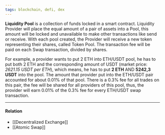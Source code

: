 ```yaml
---
tags: blockchain, defi, dex
---
```


**Liquidity Pool** is a collection of funds locked in a smart contract. Liquidity Provider will place the equal amount of a pair of assets into a Pool, this amount will be locked and unavailable to make other transactions like send or receive. With each pool created, the Provider will receive a new token representing their shares, called Token Pool. The transaction fee will be paid on each Swap transaction, divided by shares. 

For example, a provider wants to put 2 ETH into ETH/USDT pool, he has to put both 2 ETH and the corresponding amount of USDT (market price: *2621.15 USDT per ETH*), which means, he has to put **2 ETH** AND **5242,3 USDT** into the pool. The amount that provider put into the ETH/USDT pair accounted for about 0.01% of that pool. There is a 0.3% fee for all trades on this pair, the fee will be shared for all providers of this pool, thus, the provider will earn 0.01% of the 0.3% fee for every ETH/USDT swap transaction. 

---
#### Relation
- [[Decentralized Exchange]]
- [[Atomic Swap]]


